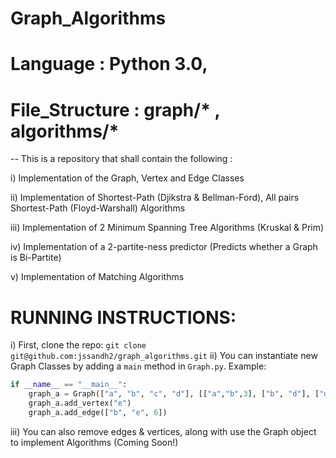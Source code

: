 # Graph_Algorithms
# Language : Python 3.0,

# File_Structure : graph/* , algorithms/*

-- This is a repository that shall contain the following :

i) Implementation of the Graph, Vertex and Edge Classes

ii) Implementation of Shortest-Path (Djikstra & Bellman-Ford), All pairs Shortest-Path (Floyd-Warshall) Algorithms

iii) Implementation of 2 Minimum Spanning Tree Algorithms (Kruskal & Prim)

iv) Implementation of a 2-partite-ness predictor (Predicts whether a Graph is Bi-Partite)

v) Implementation of Matching Algorithms


# RUNNING INSTRUCTIONS:

i) First, clone the repo: ``` git clone git@github.com:jssandh2/graph_algorithms.git ```
ii) You can instantiate new Graph Classes by adding a ```main``` method in ```Graph.py```. Example:
```Python
if __name__ == "__main__":
    graph_a = Graph(["a", "b", "c", "d"], [["a","b",3], ["b", "d"], ["d", "a", 2], ["a", "c", 5]])
    graph_a.add_vertex("e")
    graph_a.add_edge(["b", "e", 6])
```
iii) You can also remove edges & vertices, along with use the Graph object to implement Algorithms (Coming Soon!)

